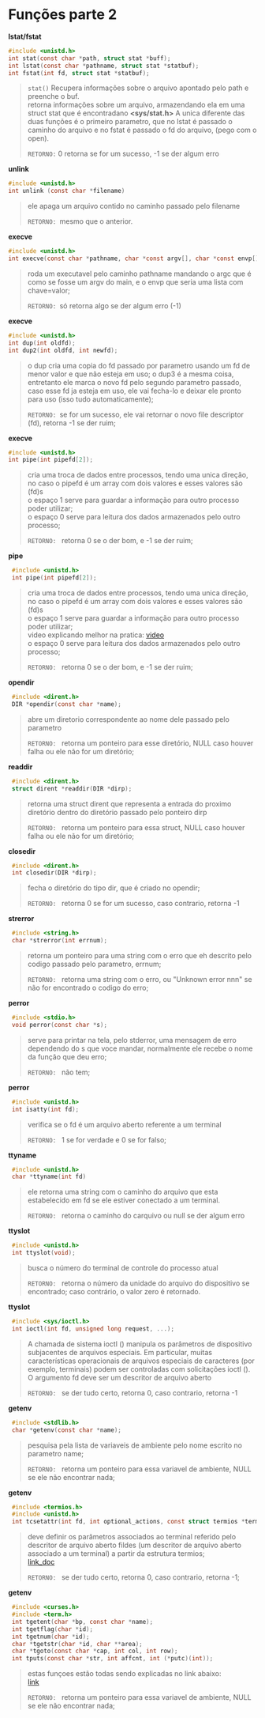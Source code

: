 # Funções parte 2

**lstat/fstat**  
 
 ```c
 #include <unistd.h>
 int stat(const char *path, struct stat *buff);  
 int lstat(const char *pathname, struct stat *statbuf);
 int fstat(int fd, struct stat *statbuf);
 ```
> `stat()` Recupera informações sobre o arquivo apontado pelo path e preenche o buf.  
> retorna informações sobre um arquivo,
> armazendando ela em uma struct stat que é encontradano **<sys/stat.h>**
> A unica diferente das duas funções é o primeiro parametro, 
> que no lstat é passado o caminho do arquivo e no fstat é passado o fd do arquivo, (pego com o open).  
>
> `RETORNO:` 0 retorna se for um sucesso, -1 se der algum erro
> 
> 
**unlink**
 ```c
 #include <unistd.h>
 int unlink (const char *filename)
 ```
 > ele apaga um arquivo contido no caminho passado pelo filename  
 >
 > `RETORNO: `mesmo que o anterior.

 **execve**
  ```c
 #include <unistd.h>
 int execve(const char *pathname, char *const argv[], char *const envp[]);
 ```
 > roda um executavel pelo caminho pathname mandando o argc que é como se fosse um argv do main, e o envp que seria uma lista com chave=valor;  
 >
 > `RETORNO: `só retorna algo se der algum erro (-1)

  **execve**
  ```c
 #include <unistd.h>
 int dup(int oldfd);
 int dup2(int oldfd, int newfd);
 ```
 > o dup cria uma copia do fd passado por parametro usando um fd de menor valor e que não esteja em uso;
 > o dup3 é a mesma coisa, entretanto ele marca o novo fd pelo segundo parametro passado, caso esse fd ja esteja em uso, ele vai fecha-lo e deixar ele pronto para uso (isso tudo automaticamente); 
 >
 > `RETORNO: `se for um sucesso, ele vai retornar o novo file descriptor (fd), retorna -1 se der ruim;

  **execve**
  ```c
 #include <unistd.h>
 int pipe(int pipefd[2]);
 ```
 > cria uma troca de dados entre processos, tendo uma unica direção,  
 > no caso o pipefd é um array com dois valores e esses valores são (fd)s  
 > o espaço 1 serve para guardar a informação para outro processo poder utilizar;  
 > o espaço 0 serve para leitura dos dados armazenados pelo outro processo;
 >
 > `RETORNO: ` retorna 0 se o der bom, e -1 se der ruim;


**pipe**
```c
 #include <unistd.h>
 int pipe(int pipefd[2]);
 ```
 > cria uma troca de dados entre processos, tendo uma unica direção,  
 > no caso o pipefd é um array com dois valores e esses valores são (fd)s  
 > o espaço 1 serve para guardar a informação para outro processo poder utilizar;  
 >video explicando melhor na pratica: [video](https://www.youtube.com/watch?v=Mqb2dVRe0uo&ab_channel=CodeVault)  
 > o espaço 0 serve para leitura dos dados armazenados pelo outro processo;
 >
 > `RETORNO: ` retorna 0 se o der bom, e -1 se der ruim;


**opendir**
```c
 #include <dirent.h>
 DIR *opendir(const char *name);
 ```
 > abre um diretorio correspondente ao nome dele passado pelo parametro
 >
 > `RETORNO: ` retorna um ponteiro para esse diretório, NULL caso houver falha ou ele não for um diretório;

 **readdir**
```c
 #include <dirent.h>
 struct dirent *readdir(DIR *dirp);
 ```
 > retorna uma struct dirent que representa a entrada do proximo diretório dentro do diretório passado pelo ponteiro dirp
 >
 > `RETORNO: ` retorna um ponteiro para essa struct, NULL caso houver falha ou ele não for um diretório;

  **closedir**
```c
 #include <dirent.h>
 int closedir(DIR *dirp);
 ```
 > fecha o diretório do tipo dir, que é criado no opendir;
 >
 > `RETORNO: ` retorna 0 se for um sucesso, caso contrario, retorna -1

  **strerror**
```c
 #include <string.h>
 char *strerror(int errnum);
 ```
 > retorna um ponteiro para uma string com o erro que eh descrito pelo codigo passado pelo parametro, errnum;
 >
 > `RETORNO: ` retorna uma string com o erro, ou "Unknown error nnn" se não for encontrado o codigo do erro;


  **perror**
```c
 #include <stdio.h>
 void perror(const char *s);
 ```
 > serve para printar na tela, pelo stderror, uma mensagem de erro dependendo do s que voce mandar, normalmente ele recebe o nome da função que deu erro;
 >
 > `RETORNO: ` não tem;

   **perror**
```c
 #include <unistd.h>
 int isatty(int fd);
```
 > verifica se o fd é um arquivo aberto referente a um terminal
 >
 > `RETORNO: ` 1 se for verdade e 0 se for falso;  


 **ttyname**
```c
 #include <unistd.h>
 char *ttyname(int fd)
 ```
 > ele retorna uma string com o caminho do arquivo que esta estabelecido em fd se ele estiver conectado a um terminal.
 >
 > `RETORNO: ` retorna o caminho do carquivo ou null se der algum erro

 **ttyslot**
```c
 #include <unistd.h>
 int ttyslot(void);
 ```
 > busca o número do terminal de controle do processo atual
 >
 > `RETORNO: ` retorna o número da unidade do arquivo do dispositivo se encontrado; caso contrário, o valor zero é retornado.

**ttyslot**
```c
 #include <sys/ioctl.h>
 int ioctl(int fd, unsigned long request, ...);
 ```
 > A chamada de sistema ioctl () manipula os parâmetros de dispositivo subjacentes de arquivos especiais. Em particular, muitas características operacionais de arquivos especiais de caracteres (por exemplo, terminais) podem ser controladas com solicitações ioctl (). O argumento fd deve ser um descritor de arquivo aberto
 >
 > `RETORNO: ` se der tudo certo, retorna 0, caso contrario, retorna -1

**getenv**
```c
 #include <stdlib.h>
 char *getenv(const char *name);
 ```
 > pesquisa pela lista de variaveis de ambiente pelo nome escrito no parametro name;
 >
 > `RETORNO: ` retorna um ponteiro para essa variavel de ambiente, NULL se ele não encontrar nada;


 **getenv**
```c
 #include <termios.h>
 #include <unistd.h>
 int tcsetattr(int fd, int optional_actions, const struct termios *termios_p);
 ```
 > deve definir os parâmetros associados ao terminal referido pelo descritor de arquivo aberto fildes (um descritor de arquivo aberto associado a um terminal) a partir da estrutura termios;  
 > [link_doc](https://pubs.opengroup.org/onlinepubs/009696799/functions/tcsetattr.html)  
 >
 > `RETORNO: ` se der tudo certo, retorna 0, caso contrario, retorna -1;

 **getenv**
```c
 #include <curses.h>
 #include <term.h>
 int tgetent(char *bp, const char *name);
 int tgetflag(char *id);
 int tgetnum(char *id);
 char *tgetstr(char *id, char **area);
 char *tgoto(const char *cap, int col, int row);
 int tputs(const char *str, int affcnt, int (*putc)(int));
```
 > estas funçoes estão todas sendo explicadas no link abaixo:  
 > [link](https://nxmnpg.lemoda.net/3/tgetent)
 >
 > `RETORNO: ` retorna um ponteiro para essa variavel de ambiente, NULL se ele não encontrar nada;